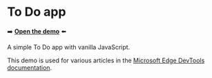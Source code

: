 # To Do app

➡️ **[Open the demo](https://microsoftedge.github.io/Demos/demo-to-do/)** ⬅️

A simple To Do app with vanilla JavaScript.

This demo is used for various articles in the [Microsoft Edge DevTools documentation](https://learn.microsoft.com/microsoft-edge/devtools/landing/).
